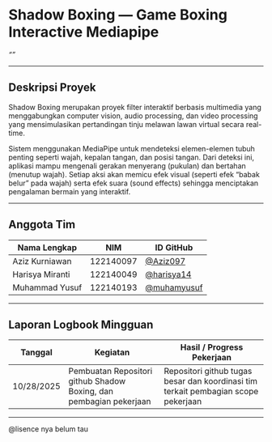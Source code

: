 # Shadow Boxing — Game Boxing Interactive Mediapipe

_“”_

---

## Deskripsi Proyek

Shadow Boxing merupakan proyek filter interaktif berbasis multimedia yang menggabungkan computer vision, audio processing, dan video processing yang mensimulasikan pertandingan tinju melawan lawan virtual secara real-time. 

Sistem menggunakan MediaPipe untuk mendeteksi elemen-elemen tubuh penting seperti wajah, kepalan tangan, dan posisi tangan. Dari deteksi ini, aplikasi mampu mengenali gerakan menyerang (pukulan) dan bertahan (menutup wajah). Setiap aksi akan memicu efek visual (seperti efek “babak belur” pada wajah) serta efek suara (sound effects) sehingga menciptakan pengalaman bermain yang interaktif.

---

## Anggota Tim

| Nama Lengkap    | NIM       | ID GitHub                                    |
| --------------- | --------- | -------------------------------------------- |
| Aziz Kurniawan  | 122140097 | [@Aziz097](https://github.com/Aziz097)       |
| Harisya Miranti | 122140049 | [@harisya14](https://github.com/harisya14)   |
| Muhammad Yusuf  | 122140193 | [@muhamyusuf](https://github.com/muhamyusuf) |

---

## Laporan Logbook Mingguan

| Tanggal    | Kegiatan                                                           | Hasil / Progress Pekerjaan                                                         |
| ---------- | ------------------------------------------------------------------ | ---------------------------------------------------------------------------------- |
| 10/28/2025 | Pembuatan Repositori github Shadow Boxing, dan pembagian pekerjaan | Repositori github tugas besar dan koordinasi tim terkait pembagian scope pekerjaan |

---

@lisence nya belum tau
